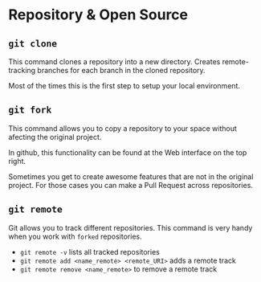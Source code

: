 # Repository & Open Source
## `git clone`
This command clones a repository into a new directory. Creates remote-tracking branches for each branch in the cloned repository.

Most of the times this is the first step to setup your local environment.

## `git fork`
This command allows you to copy a repository to your space without afecting the original project.

In github, this functionality can be found at the Web interface on the top right.

Sometimes you get to create awesome features that are not in the original project. For those cases you can make a Pull Request across repositories.

## `git remote`
Git allows you to track different repositories. This command is very handy when you work with `forked` repositories.
  - `git remote -v` lists all tracked repositories
  - `git remote add <name_remote> <remote_URI>` adds a remote track
  -  `git remote remove <name_remote>` to remove a remote track
